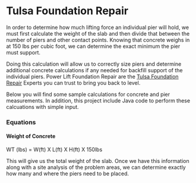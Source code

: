 # Tulsa Foundation Repair

In order to determine how much lifting force an individual pier will hold, we must first calculate the weight of the slab and then divide that between the number of piers and other contact points. Knowing that concrete weighs in at 150 lbs per cubic foot, we can determine the exact minimum the pier must support.

Doing this calculation will allow us to correctly size piers and determine additional concrete calculations if any needed for backfill support of the individual piers. Power Lift Foundation Repair are the [Tulsa Foundation Repair](http://www.powerliftfoundationrepair.com/locations/oklahoma/tulsa/) Experts you can trust to bring you back to level.

Below you will find some sample calculations for concrete and pier measurements. In addition, this project include Java code to perform these calcuations with simple input.

### Equations

#### Weight of Concrete

WT (lbs) = W(ft) X L(ft) X H(ft) X 150lbs

This will give us the total weight of the slab. Once we have this information along with a site analysis of the problem areas, we can determine exactly how many and where the piers need to be placed.
